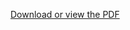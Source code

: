 [Download or view the PDF](https://raw.githubusercontent.com/athulksriod/embedded/main/Is_This_Only_in_Embedded_____Introduction_to_the_Broader_Ecosystem_of_Embedded_Systems.pdf)
